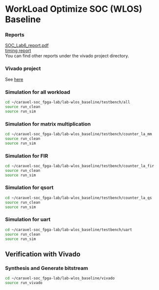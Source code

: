 # WorkLoad Optimize SOC (WLOS) Baseline

### Reports
[SOC_Lab6_report.pdf](/SOC_Lab6_report.pdf)<br>
[timing report](/vivado/timing_report.log)<br>
You can find other reports under the vivado project directory.


### Vivado project
See [here](/vivado/vvd_caravel_fpga)

### Simulation for all workload
```sh
cd ~/caravel-soc_fpga-lab/lab-wlos_baseline/testbench/all
source run_clean
source run_sim
```

### Simulation for matrix multiplication
```sh
cd ~/caravel-soc_fpga-lab/lab-wlos_baseline/testbench/counter_la_mm
source run_clean
source run_sim
```

### Simulation for FIR
```sh
cd ~/caravel-soc_fpga-lab/lab-wlos_baseline/testbench/counter_la_fir
source run_clean
source run_sim
```

### Simulation for qsort
```sh
cd ~/caravel-soc_fpga-lab/lab-wlos_baseline/testbench/counter_la_qs
source run_clean
source run_sim
```

### Simulation for uart
```sh
cd ~/caravel-soc_fpga-lab/lab-wlos_baseline/testbench/uart
source run_clean
source run_sim
```

## Verification with Vivado
### Synthesis and Generate bitstream
```sh
cd ~/caravel-soc_fpga-lab/lab-wlos_baseline/vivado
source run_vivado
```


